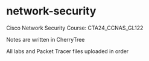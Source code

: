 # network-security
Cisco Network Security Course: CTA24_CCNAS_GL122

Notes are written in CherryTree

All labs and Packet Tracer files uploaded in order
